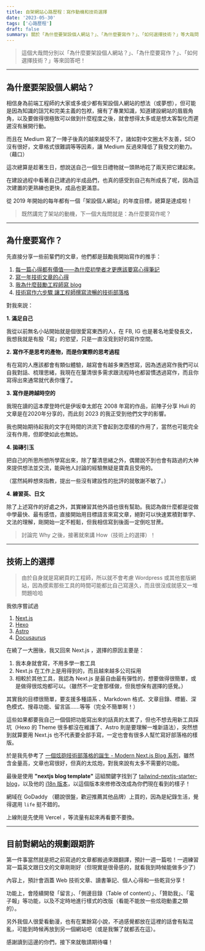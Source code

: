 ```yaml
---
title: 自架網站心路歷程：寫作動機和技術選擇
date: '2023-05-30'
tags: ['心路歷程']
draft: false
summary: 關於「為什麼要架設個人網站？」、「為什麼要寫作？」、「如何選擇技術？」等大哉問
---
```


> 這個大哉問分別以「為什麼要架設個人網站？」、「為什麼要寫作？」、「如何選擇技術？」等來回答吧！

---

## 為什麼要架設個人網站？

相信身為前端工程師的大家或多或少都有架設個人網站的想法（或夢想），但可能是因為知識的詛咒和完美主義的包袱，擁有了專業知識，知道建設網站的眉眉角角，以及要做得很極致可以做到什麼程度之後，就會想得太多或是想太客製化而遲遲沒有展開行動。

而且在 Medium 寫了一陣子後真的越來越受不了，諸如對中文圈太不友善，SEO 沒有很好，文章格式很難調等等因素，讓 Medium 反過來降低了我發文的動力。（藉口）

這次總算是趁著生日，想說送自己一個生日禮物就一頭熱地花了兩天把它建起來。

在建設過程中看著自己建過的半成品們，也真的感受到自己有所成長了呢，因為這次建置的更熟練也更快，成品也更滿意。

從 2019 年開始的每年都有一個「架設個人網站」的年度目標，總算是達成啦！

> 既然講完了架站的動機，下一個大哉問就是：為什麼要寫作呢？

---

## 為什麼要寫作？

先直接分享一些前輩們的文章，他們都是鼓勵我開始寫作的推手：

1. [每一篇心得都有價值——為什麼初學者才更應該要寫心得筆記](https://medium.com/hulis-blog/why-blogging-ab77fd8c6ffa)
2. [寫一年技術文章的心得](https://dotblogs.com.tw/hatelove/2017/03/26/why-engineers-should-keep-blogging)
3. [我為什麼鼓勵工程師寫 blog](https://dotblogs.com.tw/hatelove/2017/03/26/why-engineers-should-keep-blogging)
4. [技術寫作六步驟 讓工程師撰寫流暢的技術部落格](https://tw.alphacamp.co/blog/2018-06-14-18352)

對我來説：

**1. 滿足自己**

我從以前無名小站開始就是個很愛寫東西的人，在 FB, IG 也是著名地愛發長文，我想我就是有股「寫」的慾望，只是一直沒覓到好的寫作空間。

**2. 寫作不是思考的產物，而是你實際的思考過程**

有在寫的人應該都會有類似體驗，越寫會有越多東西想寫，因為透過寫作我們可以自我對話、梳理思緒，我現在在釐清很多需求跟流程時也都習慣透過寫作，而且你寫得出來通常就代表你懂了。

**3. 寫作是跨越時空的**

我現在讀的這本摩登時代是伊坂幸太郎在 2008 年寫的作品，前陣子分享 Huli 的文章是在2020年分享的，而此刻 2023 的我正受到他們文字的影響。

我也開始期待起我的文字在時間的洪流下會起到怎麼樣的作用了，當然也可能完全沒有作用，但即使如此也無妨。

**4. 拋磚引玉**

把自己的所思所想所學寫出來，除了釐清思緒之外，偶爾說不到也會有路過的大神來提供想法並交流，能與他人討論的經驗無疑是寶貴且受用的。

（當然純粹想來指教，提出一些沒有建設性的批評的就敬謝不敏了。）

**4. 練習英、日文**

除了上述寫作的好處之外，其實練習其他外語也很有幫助。我認為做什麼都是從做中學最快、最有感悟，直接開始用目標語言來寫文章，絕對可以快速累積對單字、文法的理解，剛開始一定不輕鬆，但我相信寫到後面一定倒吃甘蔗。

> 討論完 Why 之後，接著就來講 How（技術上的選擇）！

---

## 技術上的選擇

> 由於自身就是寫網頁的工程師，所以就不會考慮 Wordpress 或其他套版網站，因為摸索那些工具的時間可能都比自己寫還久，而且很沒成就感又一堆問題哈哈

我依序嘗試過
1. [Next.js](https://nextjs.org/)
2. [Hexo](https://hexo.io/)
3. [Astro](https://astro.new/latest/)
4. [Docusaurus](https://docusaurus.io/)

在繞了一大圈後，我又回來 Next.js ，選擇的原因主要是：
1. 我本身就會寫，不用多學一套工具
2. Next.js 在工作上是用得到的，而且越來越多公司採用
3. 相較於其他工具，我認為 Next.js 是最自由最有彈性的，想要做得很簡單，或是做得很炫炮都可以。（雖然不一定會那樣做，但我想保有選擇的感覺。）

其實我的目標很簡單，要支援多種語系 、Markdown 格式、文章目錄、標籤、深色模式、搜尋功能、留言區......等等（完全不簡單啊！）

這些如果都要我自己一個個把功能寫出來的話真的太累了，但也不想去用新工具踩坑（Hexo 的 Theme 很多都沒在維護了、Astro 則是要理解一堆新語法），突然想到就算要用 Next.js 也不代表要全部手寫，一定也會有很多人幫忙寫好部落格的樣版。

於是我先參考了 [一個炫砲技術部落格的誕生 - Modern Next.js Blog 系列](https://easonchang.com/posts/modern-nextjs-blog-summary)，雖然含金量高，文章也寫很好，但真的太炫炮，對我來說有太多不需要的功能。

最後是使用 **"nextjs blog template"** 這組關鍵字找到了 [tailwind-nextjs-starter-blog](https://github.com/timlrx/tailwind-nextjs-starter-blog)，以及他的 [i18n 版本](https://github.com/GautierArcin/i18n-tailwind-nextjs-starter-blog)，以這個版本來修修改改成為你們現在看到的樣子！

網域在 GoDaddy （聽說很盤，歡迎推薦其他品牌）上買的，因為是紀錄生活，覺得選用 `life` 挺不錯的。

上線則是先使用 Vercel ，等流量有起來再看要不要換。

---

## 目前對網站的規劃跟期許

第一件事當然就是把之前寫過的文章都搬過來跟翻譯，預計一週一篇啦！一週練習寫一篇英文跟日文的文章剛剛好（但現實是很骨感的，就看我到時候能做多少了）

內容上，預計會涵蓋 Web 技術文章、讀書筆記、個人心得和一些乾貨分享！

功能上，會陸續開發「留言」、「側邊目錄（Table of content）」、「贊助我」、「電子報」等功能，以及不定時地進行樣式的改版（看能不能放一些炫砲動畫之類的）。

另外我個人很愛看動漫，也有在業餘寫小說，不過感覺都放在這裡的話會有點混亂，可能到時候再放到另一個網站吧（或是我懶了就都丟在這）。

感謝讀到這邊的你們，接下來就敬請期待囉！
